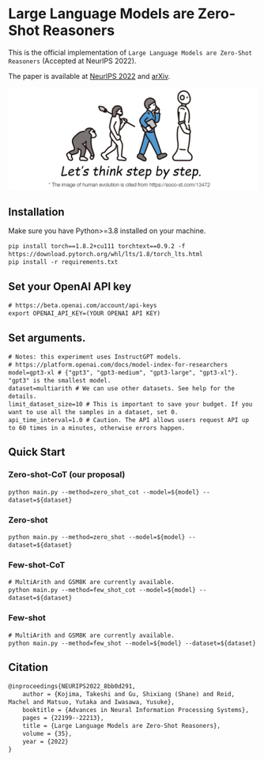 # Large Language Models are Zero-Shot Reasoners

This is the official implementation of `Large Language Models are Zero-Shot Reasoners` (Accepted at NeurIPS 2022).

The paper is available at [NeurIPS 2022](https://proceedings.neurips.cc/paper_files/paper/2022/hash/8bb0d291acd4acf06ef112099c16f326-Abstract-Conference.html) and [arXiv](https://arxiv.org/abs/2205.11916).

<div align="center">
<img src="img/image_stepbystep.png">
</div>

## Installation
Make sure you have Python>=3.8 installed on your machine.
```
pip install torch==1.8.2+cu111 torchtext==0.9.2 -f https://download.pytorch.org/whl/lts/1.8/torch_lts.html
pip install -r requirements.txt
```

## Set your OpenAI API key
```
# https://beta.openai.com/account/api-keys
export OPENAI_API_KEY=(YOUR OPENAI API KEY)
```

## Set arguments.
```
# Notes: this experiment uses InstructGPT models.
# https://platform.openai.com/docs/model-index-for-researchers
model=gpt3-xl # {"gpt3", "gpt3-medium", "gpt3-large", "gpt3-xl"}. "gpt3" is the smallest model.
dataset=multiarith # We can use other datasets. See help for the details.
limit_dataset_size=10 # This is important to save your budget. If you want to use all the samples in a dataset, set 0.
api_time_interval=1.0 # Caution. The API allows users request API up to 60 times in a minutes, otherwise errors happen.
```

## Quick Start

### Zero-shot-CoT (our proposal)
```
python main.py --method=zero_shot_cot --model=${model} --dataset=${dataset}
```

### Zero-shot
```
python main.py --method=zero_shot --model=${model} --dataset=${dataset}
```

### Few-shot-CoT
```
# MultiArith and GSM8K are currently available.
python main.py --method=few_shot_cot --model=${model} --dataset=${dataset}
```

### Few-shot
```
# MultiArith and GSM8K are currently available.
python main.py --method=few_shot --model=${model} --dataset=${dataset}
```

## Citation
```
@inproceedings{NEURIPS2022_8bb0d291,
	author = {Kojima, Takeshi and Gu, Shixiang (Shane) and Reid, Machel and Matsuo, Yutaka and Iwasawa, Yusuke},
	booktitle = {Advances in Neural Information Processing Systems},
	pages = {22199--22213},
	title = {Large Language Models are Zero-Shot Reasoners},
	volume = {35},
	year = {2022}
}
```
